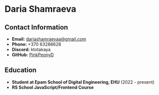 # Daria Shamraeva

## Contact Information
- **Email:** dariashamraevaa@gmail.com
- **Phone:** +370 63288628
- **Discord:** ktotakaya
- **GitHub:** [PinkPeonyD](https://github.com/PinkPeonyD)

## Education 
- **Student at Epam School of Digital Engineering, EHU** (2022 - present)
- **RS School JavaScript/Frontend Course** 
